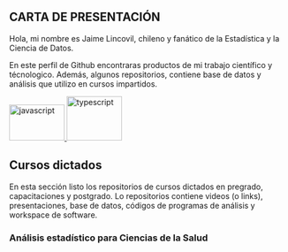 ## **CARTA DE PRESENTACIÓN**

Hola, mi nombre es Jaime Lincovil, chileno y fanático de la Estadística y la Ciencia de Datos. 

En este perfil de Github encontraras productos de mi trabajo científico y técnologico. Además, algunos repositorios, contiene base de datos y análisis que utilizo en cursos impartidos.

<p align="left"> <a href="https://powerbi.microsoft.com/es-es/" target="_blank"> <img src="https://github.com/jelincovil/logos_images/blob/c0201c6d2cc270ea6f17ec7853a6c4cc73224416/power_bi_logo.png " alt="javascript" width="100" height="65"/> <a href="https://www.rstudio.com/" target="_blank"> <img src="https://github.com/jelincovil/logos_images/blob/c0201c6d2cc270ea6f17ec7853a6c4cc73224416/RStudio_logo.png" alt="typescript" width="100" height="80"/> </a>
</p>

## **Cursos dictados**

En esta sección listo los repositorios de cursos dictados en pregrado, capacitaciones y postgrado. Lo repositorios contiene videos (o links), presentaciones, base de datos, códigos de programas de análisis y workspace de software.

### Análisis estadístico para Ciencias de la Salud

